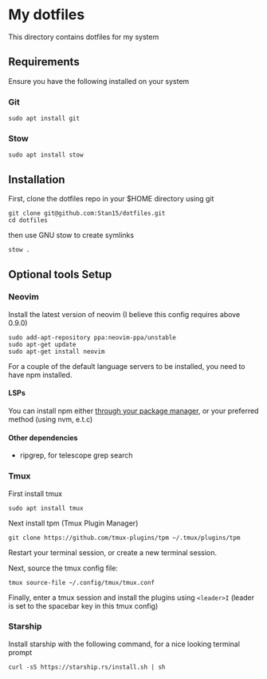 # My dotfiles
This directory contains dotfiles for my system

## Requirements
Ensure you have the following installed on your system

### Git
```
sudo apt install git
```

### Stow
```
sudo apt install stow
```

## Installation
First, clone the dotfiles repo in your $HOME directory using git
```
git clone git@github.com:Stan15/dotfiles.git
cd dotfiles
```
then use GNU stow to create symlinks
```
stow .
```

## Optional tools Setup
### Neovim
Install the latest version of neovim (I believe this config requires above 0.9.0)
```
sudo add-apt-repository ppa:neovim-ppa/unstable
sudo apt-get update
sudo apt-get install neovim
```

For a couple of the default language servers to be installed, you need to have npm installed.

#### LSPs
You can install npm either [through your package manager](https://nodejs.org/en/download/package-manager/all), or your preferred method (using nvm, e.t.c)

#### Other dependencies
- ripgrep, for telescope grep search


### Tmux
First install tmux
```
sudo apt install tmux
```

Next install tpm (Tmux Plugin Manager)
```
git clone https://github.com/tmux-plugins/tpm ~/.tmux/plugins/tpm
```
Restart your terminal session, or create a new terminal session.

Next, source the tmux config file:
```
tmux source-file ~/.config/tmux/tmux.conf
```

Finally, enter a tmux session and install the plugins using `<leader>I` (leader is set to the spacebar key in this tmux config)

### Starship
Install starship with the following command, for a nice looking terminal prompt
```
curl -sS https://starship.rs/install.sh | sh
```
